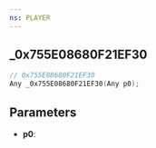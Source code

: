 ```yaml
---
ns: PLAYER
---
```

## _0x755E08680F21EF30

```c
// 0x755E08680F21EF30
Any _0x755E08680F21EF30(Any p0);
```

## Parameters
* **p0**:
